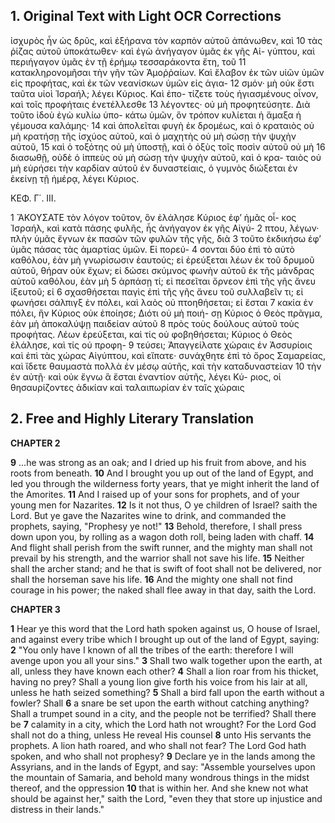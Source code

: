 ## 1. Original Text with Light OCR Corrections

ἰσχυρὸς ἦν ὡς δρῦς, καὶ ἐξήρανα τὸν καρπὸν αὐτοῦ ἀπάνωθεν, καὶ
10 τὰς ῥίζας αὐτοῦ ὑποκάτωθεν· καὶ ἐγὼ ἀνήγαγον ὑμᾶς ἐκ γῆς Αἰ-
    γύπτου, καὶ περιήγαγον ὑμᾶς ἐν τῇ ἐρήμῳ τεσσαράκοντα ἔτη, τοῦ
11 κατακληρονομῆσαι τὴν γῆν τῶν Ἀμοῤῥαίων. Καὶ ἔλαβον ἐκ τῶν
    υἱῶν ὑμῶν εἰς προφήτας, καὶ ἐκ τῶν νεανίσκων ὑμῶν εἰς ἁγια-
12 σμόν· μὴ οὐκ ἔστι ταῦτα υἱοὶ Ἰσραήλ; λέγει Κύριος. Καὶ ἐπο-
    τίζετε τοὺς ἡγιασμένους οἶνον, καὶ τοῖς προφήταις ἐνετέλλεσθε
13 λέγοντες· οὐ μὴ προφητεύσητε. Διὰ τοῦτο ἰδοὺ ἐγὼ κυλίω ὑπο-
    κάτω ὑμῶν, ὃν τρόπον κυλίεται ἡ ἅμαξα ἡ γέμουσα καλάμης·
14 καὶ ἀπολεῖται φυγὴ ἐκ δρομέως, καὶ ὁ κραταιὸς οὐ μὴ κρατήσῃ
    τῆς ἰσχύος αὐτοῦ, καὶ ὁ μαχητὴς οὐ μὴ σώσῃ τὴν ψυχὴν αὐτοῦ,
15 καὶ ὁ τοξότης οὐ μὴ ὑποστῇ, καὶ ὁ ὀξὺς τοῖς ποσὶν αὐτοῦ οὐ μὴ
16 διασωθῇ, οὐδὲ ὁ ἱππεὺς οὐ μὴ σώσῃ τὴν ψυχὴν αὐτοῦ, καὶ ὁ κρα-
    ταιὸς οὐ μὴ εὑρήσει τὴν καρδίαν αὐτοῦ ἐν δυναστείαις, ὁ γυμνὸς
    διώξεται ἐν ἐκείνῃ τῇ ἡμέρᾳ, λέγει Κύριος.

ΚΕΦ. Γ΄. III.

1 ἌΚΟΥΣΑΤΕ τὸν λόγον τοῦτον, ὃν ἐλάλησε Κύριος ἐφ’ ἡμᾶς οἶ-
    κος Ἰσραήλ, καὶ κατὰ πάσης φυλῆς, ἧς ἀνήγαγον ἐκ γῆς Αἰγύ-
2 πτου, λέγων· πλὴν ὑμᾶς ἔγνων ἐκ πασῶν τῶν φυλῶν τῆς γῆς, διὰ
3 τοῦτο ἐκδικήσω ἐφ’ ὑμᾶς πάσας τὰς ἁμαρτίας ὑμῶν. Εἰ πορεύ-
4 σονται δύο ἐπὶ τὸ αὐτὸ καθόλου, ἐὰν μὴ γνωρίσωσιν ἑαυτούς; εἰ
    ἐρεύξεται λέων ἐκ τοῦ δρυμοῦ αὐτοῦ, θήραν οὐκ ἔχων; εἰ δώσει
    σκύμνος φωνὴν αὐτοῦ ἐκ τῆς μάνδρας αὐτοῦ καθόλου, ἐὰν μὴ
5 ἁρπάσῃ τί; εἰ πεσεῖται ὄρνεον ἐπὶ τῆς γῆς ἄνευ ἰξευτοῦ; εἰ
6 σχασθήσεται παγὶς ἐπὶ τῆς γῆς ἄνευ τοῦ συλλαβεῖν τι; εἰ
    φωνήσει σάλπιγξ ἐν πόλει, καὶ λαὸς οὐ πτοηθήσεται; εἰ ἔσται
7 κακία ἐν πόλει, ἣν Κύριος οὐκ ἐποίησε; Διότι οὐ μὴ ποιή-
    σῃ Κύριος ὁ Θεὸς πρᾶγμα, ἐὰν μὴ ἀποκαλύψῃ παιδείαν αὐτοῦ
8 πρὸς τοὺς δούλους αὐτοῦ τοὺς προφήτας. Λέων ἐρεύξεται, καὶ
    τίς οὐ φοβηθήσεται; Κύριος ὁ Θεὸς ἐλάλησε, καὶ τίς οὐ προφη-
9 τεύσει; Ἀπαγγείλατε χώραις ἐν Ἀσσυρίοις καὶ ἐπὶ τὰς χώρας
    Αἰγύπτου, καὶ εἴπατε· συνάχθητε ἐπὶ τὸ ὄρος Σαμαρείας, καὶ
    ἴδετε θαυμαστὰ πολλὰ ἐν μέσῳ αὐτῆς, καὶ τὴν καταδυναστείαν
10 τὴν ἐν αὐτῇ· καὶ οὐκ ἔγνω ἃ ἔσται ἐναντίον αὐτῆς, λέγει Κύ-
    ριος, οἱ θησαυρίζοντες ἀδικίαν καὶ ταλαιπωρίαν ἐν ταῖς χώραις

## 2. Free and Highly Literary Translation

**CHAPTER 2**

**9** ...he was strong as an oak; and I dried up his fruit from above, and his roots from beneath.
**10** And I brought you up out of the land of Egypt, and led you through the wilderness forty years, that ye might inherit the land of the Amorites.
**11** And I raised up of your sons for prophets, and of your young men for Nazarites.
**12** Is it not thus, O ye children of Israel? saith the Lord. But ye gave the Nazarites wine to drink, and commanded the prophets, saying, "Prophesy ye not!"
**13** Behold, therefore, I shall press down upon you, by rolling as a wagon doth roll, being laden with chaff.
**14** And flight shall perish from the swift runner, and the mighty man shall not prevail by his strength, and the warrior shall not save his life.
**15** Neither shall the archer stand; and he that is swift of foot shall not be delivered, nor shall the horseman save his life.
**16** And the mighty one shall not find courage in his power; the naked shall flee away in that day, saith the Lord.

**CHAPTER 3**

**1** Hear ye this word that the Lord hath spoken against us, O house of Israel, and against every tribe which I brought up out of the land of Egypt, saying:
**2** "You only have I known of all the tribes of the earth: therefore I will avenge upon you all your sins."
**3** Shall two walk together upon the earth, at all, unless they have known each other?
**4** Shall a lion roar from his thicket, having no prey? Shall a young lion give forth his voice from his lair at all, unless he hath seized something?
**5** Shall a bird fall upon the earth without a fowler? Shall
**6** a snare be set upon the earth without catching anything? Shall a trumpet sound in a city, and the people not be terrified? Shall there be
**7** calamity in a city, which the Lord hath not wrought? For the Lord God shall not do a thing, unless He reveal His counsel
**8** unto His servants the prophets. A lion hath roared, and who shall not fear? The Lord God hath spoken, and who shall not prophesy?
**9** Declare ye in the lands among the Assyrians, and in the lands of Egypt, and say: "Assemble yourselves upon the mountain of Samaria, and behold many wondrous things in the midst thereof, and the oppression
**10** that is within her. And she knew not what should be against her," saith the Lord, "even they that store up injustice and distress in their lands."